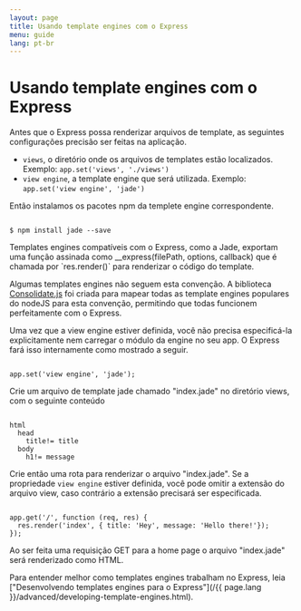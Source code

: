 ```yaml
---
layout: page
title: Usando template engines com o Express
menu: guide
lang: pt-br
---
```


# Usando template engines com o Express

Antes que o Express possa renderizar arquivos de template, as seguintes configurações precisão ser feitas na aplicação.

* `views`, o diretório onde os arquivos de templates estão localizados. Exemplo: `app.set('views', './views')`
* `view engine`, a template engine que será utilizada. Exemplo: `app.set('view engine', 'jade')`

Então instalamos os pacotes npm da templete engine correspondente.

<pre><code class="language-sh" translate="no">
$ npm install jade --save
</code></pre>

<div class="doc-box doc-notice" markdown="1">
Templates engines compatíveis com o Express, como a Jade, exportam uma função assinada como __express(filePath, options, callback) que é chamada por `res.render()` para renderizar o código do template.

Algumas templates engines não seguem esta convenção. A biblioteca [Consolidate.js](https://www.npmjs.org/package/consolidate) foi criada para mapear todas as template engines populares do nodeJS para esta convenção, permitindo que todas funcionem perfeitamente com o Express.
</div>

Uma vez que a view engine estiver definida, você não precisa especificá-la explicitamente nem carregar o módulo da engine no seu app. O Express fará isso internamente como mostrado a seguir.

<pre><code class="language-javascript" translate="no">
app.set('view engine', 'jade');
</code></pre>

Crie um arquivo de template jade chamado "index.jade" no diretório views, com o seguinte conteúdo

<pre><code class="language-javascript" translate="no">
html
  head
    title!= title
  body
    h1!= message
</code></pre>

Crie então uma rota para renderizar o arquivo "index.jade". Se a propriedade `view engine` estiver definida, você pode omitir a extensão do arquivo view, caso contrário a extensão precisará ser especificada.

<pre><code class="language-javascript" translate="no">
app.get('/', function (req, res) {
  res.render('index', { title: 'Hey', message: 'Hello there!'});
});
</code></pre>

Ao ser feita uma requisição GET para a home page  o arquivo "index.jade" será renderizado como HTML.

Para entender melhor como templates engines trabalham no Express, leia ["Desenvolvendo templates engines para o Express"](/{{ page.lang }}/advanced/developing-template-engines.html).
